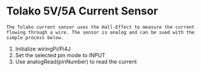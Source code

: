 # Tolako 5V/5A Current Sensor
	The Tolako current sensor uses the Hall-Effect to measure the current flowing through a wire. The sensor is analog and can be sued with the simple process below.

1. Initialize wiringPi/Pi4J
1. Set the selected pin mode to INPUT
1. Use analogRead(pinNumber) to read the current


